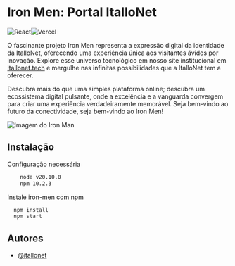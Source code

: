 # Iron Men: Portal ItalloNet

![React](https://img.shields.io/badge/react-%2320232a.svg?style=for-the-badge&logo=react&logoColor=%2361DAFB)![Vercel](https://img.shields.io/badge/vercel-%23000000.svg?style=for-the-badge&logo=vercel&logoColor=white)

O fascinante projeto Iron Men representa a expressão digital da identidade da ItalloNet, oferecendo uma experiência única aos visitantes ávidos por inovação. Explore esse universo tecnológico em nosso site institucional em [itallonet.tech](https://www.itallonet.tech) e mergulhe nas infinitas possibilidades que a ItalloNet tem a oferecer. 

Descubra mais do que uma simples plataforma online; descubra um ecossistema digital pulsante, onde a excelência e a vanguarda convergem para criar uma experiência verdadeiramente memorável. Seja bem-vindo ao futuro da conectividade, seja bem-vindo ao Iron Men!

![Imagem do Iron Man](https://images5.alphacoders.com/523/523395.jpg)

## Instalação

Configuração necessária

```bash
    node v20.10.0
    npm 10.2.3
```

Instale iron-men com npm

```bash
  npm install
  npm start
```
    
## Autores

- [@itallonet](https://www.github.com/itallonet)

